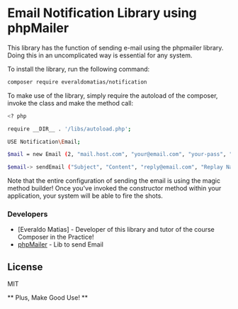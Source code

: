 # Email Notification Library using phpMailer

This library has the function of sending e-mail using the phpmailer library. Doing this in an uncomplicated way is essential for any system.

To install the library, run the following command:

```sh
composer require everaldomatias/notification
```

To make use of the library, simply require the autoload of the composer, invoke the class and make the method call:

```sh
<? php

require __DIR__ . '/libs/autoload.php';

USE Notification\Email;

$mail = new Email (2, "mail.host.com", "your@email.com", "your-pass", "smtp secure (tls / ssl)", "port (587)", "from@email.com", "From Name");

$email-> sendEmail ("Subject", "Content", "reply@email.com", "Replay Name", "address@email.com", "Address Name");
```

Note that the entire configuration of sending the email is using the magic method builder! Once you've invoked the constructor method within your application, your system will be able to fire the shots.

### Developers
* [Everaldo Matias] - Developer of this library and tutor of the course Composer in the Practice!
* [phpMailer] - Lib to send Email

License
----

MIT

** Plus, Make Good Use! **

[//]: #
[UpInside Treinamentos]: <https://everaldo.dev>
[phpMailer]: <https://github.com/PHPMailer/PHPMailer>

